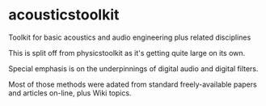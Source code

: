 # acousticstoolkit
Toolkit for basic acoustics and audio engineering plus related disciplines

This is split off from physicstoolkit as it's getting quite large on its own.

Special emphasis is on the underpinnings of digital audio and digital filters.

Most of those methods were adated from standard freely-available papers and articles on-line, plus Wiki topics.
